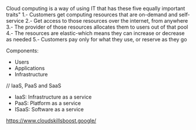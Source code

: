 <!-- what's the cloud? -->
Cloud computing is a way of using IT that has these five equally important traits"
1.- Customers get computing resources that are on-demand and self-service
2.- Get access to those resources over the internet, from anywhere
3.- The provider of those resources allocates them to users out of that pool
4.- The resources are elastic-which means they can increase or decrease as needed
5.- Customers pay only for what they use, or reserve as they go

 Components:
- Users
- Applications
- Infrastructure


// IaaS, PaaS and SaaS

- IaaS: Infrastructure as a service
- PaaS: Platform as a service
- ISaaS: Software as a service







https://www.cloudskillsboost.google/